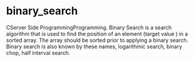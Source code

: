 # binary_search
CServer Side ProgrammingProgramming. Binary Search is a search algorithm that is used to find the position of an element (target value ) in a sorted array. The array should be sorted prior to applying a binary search. Binary search is also known by these names, logarithmic search, binary chop, half interval search.
